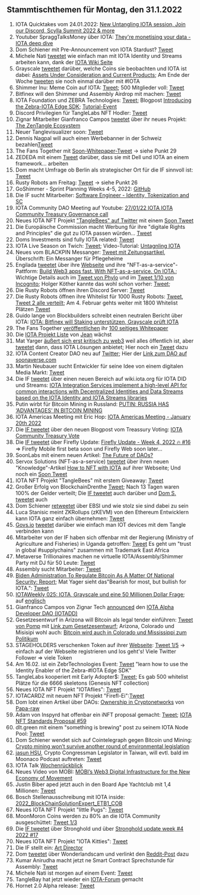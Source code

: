 ## Stammtischthemen für Montag, den 31.1.2022

1. IOTA Quicktakes vom 24.01.2022: [New Untangling IOTA session, Join our Discord, Scylla Summit 2022 & more](https://www.youtube.com/watch?v=-VQdaXdVCU4)
2. Youtuber SpraggTalksMoney über IOTA: [They're monetising your data - IOTA deep dive](https://www.youtube.com/watch?v=8-54mXUQ8yw)
3. Dom Schiener mit Pre-Announcement von IOTA Stardust? [Tweet](https://twitter.com/DomSchiener/status/1485717597010243585?s=20)
4. Michele Nati [tweetet](https://twitter.com/michelenati/status/1485704346692116486?s=20) wie einfach man mit IOTA Identity und Streams arbeiten kann, dank der [IOTA Wiki Seite](https://wiki.iota.org/integration-services/welcome)
5. Grayscale [tweetet](https://twitter.com/Grayscale/status/1485735645142265857?s=20) darüber, welche Coins sie beobachten und IOTA ist dabei: [Assets Under Consideration and Current Products](https://grayscale.com/assets-under-consideration-and-current-products/?utm_source=TWITTER&utm_medium=social&utm_term=product&utm_content=6232768218&utm_campaign=assets+under+exploration&linkId=149405992); Am Ende der Woche [tweeten](https://twitter.com/Grayscale/status/1487136726657155075?s=20&t=Ofx_oBte4uNVbCZ2iq9clw) sie noch einmal darüber mit #IOTA
6. Shimmer Inu: Meme Coin auf IOTA: [Tweet](https://twitter.com/shimmer_inu/status/1485691910907912197?s=20); 500 Mitglieder voll: [Tweet](https://twitter.com/shimmer_inu/status/1487527287910240256?s=20&t=Cu26OHFB61uXK6dgabOXeg)
7. Bitfinex will den Shimmer und Assembly Airdrop mit machen: [Tweet](https://twitter.com/bitfinex/status/1485945614080909318?s=20)
8. IOTA Foundation und ZEBRA Technologies: [Tweet](https://twitter.com/iota/status/1486021181723582472); Blogpost [Introducing the Zebra-IOTA Edge SDK](https://developer.zebra.com/blog/introducing-zebra-iota-edge-sdk); [Tutorial-Event](https://developer.zebra.com/blog/introducing-zebra-iota-edge-sdk)
9. Discord Privilegien für TangleLabs NFT Hodler: [Tweet](https://twitter.com/Tangle_Labs/status/1486040804070203395?s=20)
10. Zignar Mitarbeiter Gianfranco Campos [tweetet](https://twitter.com/hassping/status/1486046535020212226?s=20) über ihr neues Projekt: [The ZenTangle Ecosystem](https://blog.zignar.tech/the-zentangle-ecosystem-6fa445e390fb)
11. Neuer Tanglevisualizer soon: [Tweet](https://twitter.com/Jacob_Parece/status/1486010546826747905?s=20)
12. Dennis Nagpal will auch einen Werbebanner in der Schweiz bezahlen[Tweet](https://twitter.com/dennisnagpal1/status/1485930726923059202?s=20)
13. The Fans Together mit [Soon-Whitepaper-Tweet](https://twitter.com/TheFansTogether/status/1486048343142936580?s=20) -> siehe Punkt 29
14. ZEDEDA mit einem [Tweet](https://twitter.com/ZededaEdge/status/1486049362136367104?s=20) darüber, dass sie mit Dell und IOTA an einem framework... arbeiten
15. Dom macht Umfrage ob Berlin als strategischer Ort für die IF sinnvoll ist: [Tweet](https://twitter.com/DomSchiener/status/1486028132947828736?s=20)
16. Rusty Robots am Freitag: [Tweet](https://twitter.com/RustyRobotCC/status/1486014821363503111?s=20) -> siehe Punkt 26
17. GoShimmer - Sprint Planning Weeks 4-5, 2022: [GitHub](https://github.com/iotaledger/research-updates/discussions/1)
18. Die IF sucht Mitarbeiter: [Software Engineer - Identity, Tokenization and SC](https://iota.bamboohr.com/jobs/view.php?id=186&source=other)
19. IOTA Community DAO Meeting auf Youtube: [27/01/22 IOTA IOTA Community Treasury Governance call](https://www.youtube.com/watch?v=DlVzLxKrtVw&feature=youtu.be)
20. Neues IOTA NFT Projekt ["TangleBees" auf Twitter](https://twitter.com/TangleBees) mit einem [Soon Tweet](https://twitter.com/TangleBees/status/1486307690452295684?s=20)
21. Die Europäische Commission macht Werbung für ihre "digitale Rights and Principles" die gut zu IOTA passen würden... [Tweet](https://twitter.com/EU_Commission/status/1486295140285272064?s=20)
22. Doms Investments sind fully IOTA related: [Tweet](https://twitter.com/DomSchiener/status/1486335015722098688?s=20)
23. IOTA Live Season on Twich: [Tweet](https://twitter.com/iota/status/1485990941848752134?s=20); Video-Tutorial: [Untagnling IOTA](https://www.twitch.tv/videos/1276596237)
24. Neues vom BLACKPIN Messanger: [Tweet mit Zeitungsartikel](https://twitter.com/BLACKPIN_GmbH/status/1486358624339378176?s=20), Überschrift: Ein Messanger für Pflegeheime
25. Engilada [tweetet](https://twitter.com/engilada/status/1486413027943628803?s=20) über ihre [Webseite](https://engilada.io/) und ihre "NFT-as-a-service"-Pattform: [Build Web3 apps fast. With NFT-as-a-service. On IOTA.](https://engilada.io/); Wichtige Details auch im [Tweet von Phylo](https://twitter.com/thePYLONapp/status/1486416611502395395?s=20) und im [Tweet 1/10 von Incognito](https://twitter.com/incognit0x24/status/1486415085845286913?s=20); Holger Köther kannte das wohl schon vorher: [Tweet](https://twitter.com/HolgerKoether/status/1486427458626891777?s=20); 
26. Die Rusty Robots öffnen ihren Discord Server: [Tweet](https://twitter.com/RustyRobotCC/status/1486392813076029443?s=20)
27. Die Rusty Robots öffnen ihre Whitelist für 1000 Rusty Robots: [Tweet](https://twitter.com/RustyRobotCC/status/1486763749566554114?s=20&t=tePs3-I-EIVXeTgSt_7a8w), [Tweet 2 alle verteilt](https://twitter.com/RustyRobotCC/status/1486783611345031172?s=20&t=Mx7W2GN-_5MRajAiIbL6RQ); Am 4. Februar gehts weiter mit 1800 Whitelist Plätzen [Tweet](https://twitter.com/RustyRobotCC/status/1486990878711427074?s=20&t=Mx7W2GN-_5MRajAiIbL6RQ)
28. Guido lange von Blockbuilders schreibt einen neutralen Bericht über IOTA: [IOTA: Bitfinex will Staking unterstützen, Grayscale prüft IOTA](https://block-builders.de/iota-bitfinex-will-staking-unterstuetzen-grayscale-prueft-iota/)
29. The Fans Together [veröffentlichen](https://twitter.com/TheFansTogether/status/1486511946434334724?s=20) ihr [100 seitiges Whitepaper](https://heyzine.com/flip-book/fe8e93c84a.html)
30. Die [IOTA Projekt Liste](https://docs.google.com/spreadsheets/d/1YVdj1iyclMZPoNFFPtEvVvIA4JmskuSfQ_B8cNxkOcw/edit#gid=0) von [Jean](https://twitter.com/Odd_Kesson) wächst
31. Mat Yarger [äußert sich erst kritisch zu web3](https://twitter.com/Mat_Yarger/status/1486503537068625924?s=20) weil alles öffentlich ist, aber [tweetet](https://twitter.com/Mat_Yarger/status/1486535646244188170?s=20) dann, dass IOTA Lösungen anbietet; Hier noch ein [Tweet](https://twitter.com/Mat_Yarger/status/1486535313702936578?s=20) dazu
32. IOTA Content Creator DAO neu auf [Twitter](https://twitter.com/IOTAcontentDAO/status/1486480960166109193?s=20); Hier der [Link zum DAO auf soonaverse.com](https://soonaverse.com/space/0x4d380b06a9ade18784f1832b7a59e9f7bbf18bf6/members)
33. Martin Neubauer sucht Entwickler für seine Idee von einem digitalen Media Markt: [Tweet](https://twitter.com/neupi92/status/1486625387950006272?s=20)
34. Die IF [tweetet](https://twitter.com/iota/status/1486640158233571331?s=20) über einen neuen Bereich auf wiki.iota.org für IOTA DID und Streams: [IOTA Integration Services implement a high-level API for common interactions with Decentralized Identities and Data Streams based on the IOTA Identity and IOTA Streams libraries](https://wiki.iota.org/integration-services/welcome)
35. Putin wirbt für Bitcoin Mining in Russland: [PUTIN: RUSSIA HAS ‘ADVANTAGES’ IN BITCOIN MINING](https://bitcoinmagazine.com/markets/putin-russia-has-advantages-in-bitcoin-mining)
36. IOTA Americas Meeting mit Eric Hop: [IOTA Americas Meeting - January 20th 2022](https://www.youtube.com/watch?v=L5Zj0Y3QhVY)
37. Die [IF tweetet](https://twitter.com/iota/status/1486690078143492103?s=20&t=lCpSilGtsTM0gb48IgKVZA) über den neuen Blogpost vom Treassury Voting: [IOTA Community Treasury Vote](https://blog.iota.org/iota-community-treasury-vote/)
38. Die [IF tweetet](https://twitter.com/iota/status/1486987435946901504?s=20&t=Mx7W2GN-_5MRajAiIbL6RQ) über Firefly Update: [Firefly Update - Week 4, 2022 🔥 #16](https://github.com/iotaledger/engineering-updates/discussions/16) => Firefly Mobile first beta soon und Firefly Web soon later...
39. SoonLabs mit einem neuen Artikel: [The Future of DAOs?](https://soonlabs.medium.com/the-future-of-daos-d8a45efb6d93)
40. Servox Solutions (NFT-as-a-service) [tweetet](https://twitter.com/servrox/status/1486962191475560452?s=20&t=Mx7W2GN-_5MRajAiIbL6RQ) über ihren neuen "Knowledge"-Artikel [How to NFT with IOTA](https://iota-nft.com/knowledge) auf ihrer Webseite; Und noch ein [Soon Tweet](https://twitter.com/servrox/status/1487341053594292226?s=20&t=Cu26OHFB61uXK6dgabOXeg)
41. IOTA NFT Projekt "TangleBees" mit erstem Giveaway: [Tweet](https://twitter.com/TangleBees/status/1486980536832827395?s=20&t=Mx7W2GN-_5MRajAiIbL6RQ)
42. Großer Erfolg von BlockchainDrenthe [Tweet](https://twitter.com/BclDrenthe/status/1486960776627826688?s=20&t=Mx7W2GN-_5MRajAiIbL6RQ); Nach 13 Tagen waren 100% der Gelder verteilt; Die [IF tweetet](https://twitter.com/iota/status/1486982578242527233?s=20&t=Mx7W2GN-_5MRajAiIbL6RQ) auch darüber und [Dom S. tweetet](https://twitter.com/DomSchiener/status/1486985317085323268?s=20&t=Mx7W2GN-_5MRajAiIbL6RQ) auch
43. Dom Schiener [retweetet](https://twitter.com/DomSchiener/status/1486688049673248777?s=20&t=Mx7W2GN-_5MRajAiIbL6RQ) über EBSI und wie stolz sie sind dabei zu sein
44. Luca Stanisic meint ZKRollups (zKEVM) von den Ethereum Entwicklern kann IOTA ganz einfach übernehmen: [Tweet](https://twitter.com/lukastanisic99/status/1486867104993366020?s=20&t=Mx7W2GN-_5MRajAiIbL6RQ)
45. [Govs.io](https://govs.io/) [tweetet](https://twitter.com/govs_io/status/1486788938132037637?s=20&t=Mx7W2GN-_5MRajAiIbL6RQ) darüber wie einfach man IOT devices mit dem Tangle verbinden kann
46. Mitarbeiter von der IF haben sich offenbar mit der Regierung (Ministry of Agriculture and Fisheries) in Uganda getroffen: [Tweet](https://twitter.com/iota/status/1486655245795135494?s=20&t=Mx7W2GN-_5MRajAiIbL6RQ) Es geht um "trust in global #supplychains" zusammen mit Trademark East Africa
47. Metaverse Trillionaires machen ne virtuelle IOTA/Assembly/Shimmer Party mit DJ für 50 Leute: [Tweet](https://twitter.com/metaversetns/status/1486996888276590594?s=20&t=Mx7W2GN-_5MRajAiIbL6RQ)
48. Assembly sucht Mitarbeiter: [Tweet](https://twitter.com/assembly_net/status/1487002689217175554?s=20&t=NG3rVDo-eSmFU3kAbKTtZg)
49. [Biden Administration To Regulate Bitcoin As A Matter Of National Security: Report](https://www.nasdaq.com/articles/biden-administration-to-regulate-bitcoin-as-a-matter-of-national-security%3A-report); Mat Yager sieht das"Bearish for most, but bullish for IOTA.": [Tweet](https://twitter.com/Mat_Yarger/status/1487099340225196039?s=20&t=xRCmezT_CPWul9y5kRhoxA)
50. [IOTAWeekly 025: IOTA, Grayscale und eine 50 Millionen Dollar Frage](https://www.youtube.com/watch?v=qaHMHul5Aog); auf [englisch](https://www.youtube.com/watch?v=FTsCZTfqWmQ&feature=youtu.be)
51. Gianfranco Campos von Zignar Tech [announced](https://twitter.com/hassping/status/1487301670761472001?s=20&t=BU_jq7Ju7TtT_PaPandBpw) den [IOTA Alpha Developer DAO (IOTADD)](https://blog.zignar.tech/iota-alpha-developer-dao-add-3e20114ab4ab) 
52. Gesetzesentwurf in Arizona will Bitcoin als legal tender einführen: [Tweet von Pomp](https://twitter.com/APompliano/status/1487129347387535361?s=20&t=BU_jq7Ju7TtT_PaPandBpw) mit [Link zum Gesetzesentwurf](https://www.azleg.gov/legtext/55leg/2R/bills/SB1341P.pdf); Arizona, Colorado und Misisipi wohl auch: [Bitcoin wird auch in Colorado und Mississippi zum Politikum](https://www.blocktrainer.de/bitcoin-colorado-mississippi-politikum/)
53. STAGEHOLDERS verschenken Token auf ihrer [Webseite](https://stageholders.net/): [Tweet 1/5](https://twitter.com/stageholders/status/1487091274255679496?s=20&t=tiwvr_4_7crpGL0yoenrPQ) -> einfach auf der Webseite registrieren und los geht's! Viele Twitter Follower => viele Token
54. Am 16.02. ist ein ZebrTechnologies Event: [Tweet](https://twitter.com/iota/status/1487063194271158274) "learn how to use the Identity Enabler of the Zebra-#IOTA Edge SDK"
55. TangleLabs kooperiert mit Early Adopter$: [Tweet](https://twitter.com/Tangle_Labs/status/1487060897998807045?s=20&t=0S-Cq3gj8kZA_ap1RjUGhQ); Es gab 500 whitelist Plätze für die 6666 skeletons (Genesis NFT collection)
56. Neues IOTA NFT Projekt "IOTAflies": [Tweet](https://twitter.com/IotaFireflies/status/1487937790050508801?s=20&t=V-SOLSFuEd9HOvWmiPSeqA)
57. IOTACARDZ mit neuem NFT Projekt "Firefl-Ei":[Tweet](https://twitter.com/NFTiotacardz/status/1487222235869986821?s=20&t=xRCmezT_CPWul9y5kRhoxA)
58. Dom lobt einen Artikel über DAOs: [Ownership in Cryptonetworks](https://twitter.com/DomSchiener/status/1487356846449086469?s=20&t=xRCmezT_CPWul9y5kRhoxA) von [Papa-raw](https://twitter.com/papa_raw)
59. Adam von Inspyrd hat offenbar ein iNFT proposal gemacht: [Tweet](https://twitter.com/inspyrdNFT/status/1487338590950805509?s=20&t=xRCmezT_CPWul9y5kRhoxA); [IOTA NFT Standards Proposal #59](https://github.com/iotaledger/tips/discussions/59)
60. dlt.green mit einem "something is brewing" post zu seinem IOTA Node Pool: [Tweet](https://twitter.com/dlt_green/status/1487486840882044932?s=20&t=Cu26OHFB61uXK6dgabOXeg)
61. Dom Schiener wendet sich auf Cointelegraph gegen Bitcoin und Mining: [Crypto mining won’t survive another round of environmental legislation](https://cointelegraph.com/news/crypto-mining-won-t-survive-another-round-of-environmental-legislation/amp)
62. [jasun HSU](https://twitter.com/augama), Crypto Congressman Legislator in Taiwan, will evtl. bald im Moonaco Podcast auftreten: [Tweet](https://twitter.com/augama/status/1487550888332111872?s=20&t=Cu26OHFB61uXK6dgabOXeg)
63. IOTA Talk [Wochenrückblick](https://www.iota-talk.com/index.php?article/154-wochenr%C3%BCckblick-vom-23-bis-29-januar-2022/)
64. Neues Video von MOBI: [MOBI’s Web3 Digital Infrastructure for the New Economy of Movement](https://www.youtube.com/watch?v=lcNDWc2jNu8)
65. Justin Biber aped jetzt auch in den Board Ape Yachtclub mit 1,4 Millionen: [Tweet](https://twitter.com/Blockworks_/status/1487732061838495745?s=20&t=Cu26OHFB61uXK6dgabOXeg)
66. Bosch Stellenausschreibung mit IOTA inside: [2022_BlockChainSolutionExpert_ETB1_COB](https://jobs.smartrecruiters.com/BoschGroup/743999790053450-2022-blockchainsolutionexpert-etb1-cob?trid=33221b55-7baa-4189-992e-a7fac0c08950)
67. Neues IOTA NFT Projekt "little Pugs": [Tweet](https://twitter.com/Fernicha369/status/1487851237966024704?s=20&t=Cu26OHFB61uXK6dgabOXeg)
68. MoonMoron Coins werden zu 80% an die IOTA Community ausgeschüttet: [Tweet 1/3](https://twitter.com/MoonMorons/status/1488094810581970945?s=20&t=V-SOLSFuEd9HOvWmiPSeqA)
69. Die [IF tweetet](https://twitter.com/iota/status/1488111792274423814?s=20&t=V-SOLSFuEd9HOvWmiPSeqA) über Stronghold und über [Stronghold update week #4 2022 #17](https://github.com/iotaledger/engineering-updates/discussions/17)
70. Neues IOTA NFT Projekt "IOTA Kitties": [Tweet](https://twitter.com/IOTA_Kitties/status/1487855780426620934?s=20&t=V-SOLSFuEd9HOvWmiPSeqA)
71. Die IF stellt ein: [Art Director](https://iota.bamboohr.com/jobs/view.php?id=162)
72. Dom [tweetet](https://twitter.com/DomSchiener/status/1488119728837115907?s=20&t=Qflq6OUqaHbKa9Kowbrniw) über Wonderlandscam und verlinkt den [Reddit-Post](https://www.reddit.com/r/CryptoCurrency/comments/sgwmnd/wonderland_time_a_smart_scam_disguised_as_a/) dazu
73. Kumar Anirudha macht jetzt ne Smart Contract Sprechstunde für Assembly: [Tweet](https://twitter.com/assembly_net/status/1488152351018033162?s=20&t=hXb-0-2kkMJ2Gt2s5fjMfQ)
74. Michele Nati ist morgen auf einem Event: [Tweet](https://twitter.com/michelenati/status/1488146721750274048?s=20&t=HT5zzlesl4N4p8p6GWQC-A)
75. TangleBay hat jetzt wieder ein [IOTA-Forum](https://forum.tanglebay.com/thread/14-start-of-the-tangle-bay-community-forum/) gemacht
76. Hornet 2.0 Alpha release: [Tweet](https://twitter.com/GoHornet/status/1488182585004105729?s=20&t=hXb-0-2kkMJ2Gt2s5fjMfQ)
